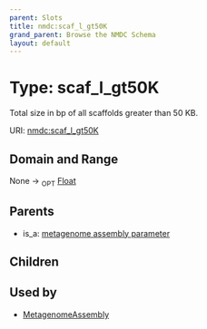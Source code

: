 ```yaml
---
parent: Slots
title: nmdc:scaf_l_gt50K
grand_parent: Browse the NMDC Schema
layout: default
---
```


# Type: scaf_l_gt50K


Total size in bp of all scaffolds greater than 50 KB.

URI: [nmdc:scaf_l_gt50K](https://microbiomedata/meta/scaf_l_gt50K)

## Domain and Range

None ->  <sub>OPT</sub> [Float](types/Float.md)

## Parents

 *  is_a: [metagenome assembly parameter](metagenome_assembly_parameter.md)

## Children


## Used by

 * [MetagenomeAssembly](MetagenomeAssembly.md)
